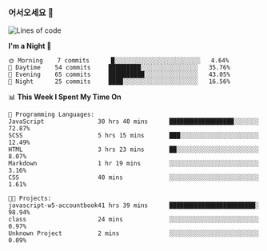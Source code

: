 ### 어서오세요 👋

<!--START_SECTION:waka-->
![Lines of code](https://img.shields.io/badge/From%20Hello%20World%20I%27ve%20Written-5.3%20million%20lines%20of%20code-blue)

**I'm a Night 🦉** 

```text
🌞 Morning    7 commits      █░░░░░░░░░░░░░░░░░░░░░░░░   4.64% 
🌆 Daytime    54 commits     █████████░░░░░░░░░░░░░░░░   35.76% 
🌃 Evening    65 commits     ██████████░░░░░░░░░░░░░░░   43.05% 
🌙 Night      25 commits     ████░░░░░░░░░░░░░░░░░░░░░   16.56%

```


📊 **This Week I Spent My Time On** 

```text
💬 Programming Languages: 
JavaScript               30 hrs 40 mins      ██████████████████░░░░░░░   72.87% 
SCSS                     5 hrs 15 mins       ███░░░░░░░░░░░░░░░░░░░░░░   12.49% 
HTML                     3 hrs 23 mins       ██░░░░░░░░░░░░░░░░░░░░░░░   8.07% 
Markdown                 1 hr 19 mins        ░░░░░░░░░░░░░░░░░░░░░░░░░   3.16% 
CSS                      40 mins             ░░░░░░░░░░░░░░░░░░░░░░░░░   1.61%

🐱‍💻 Projects: 
javascript-w5-accountbook41 hrs 39 mins      ████████████████████████░   98.94% 
class                    24 mins             ░░░░░░░░░░░░░░░░░░░░░░░░░   0.97% 
Unknown Project          2 mins              ░░░░░░░░░░░░░░░░░░░░░░░░░   0.09%

```


<!--END_SECTION:waka-->
